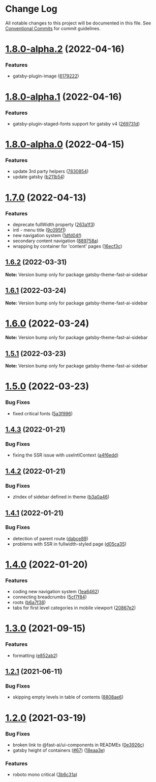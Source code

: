 # Change Log

All notable changes to this project will be documented in this file.
See [Conventional Commits](https://conventionalcommits.org) for commit guidelines.

# [1.8.0-alpha.2](https://github.com/lundegaard/gatsby-theme-fast-ai/compare/v1.8.0-alpha.1...v1.8.0-alpha.2) (2022-04-16)


### Features

* gatsby-plugin-image ([6179222](https://github.com/lundegaard/gatsby-theme-fast-ai/commit/617922219ad0409a7b1fe8f41e85e26d8f60ea35))





# [1.8.0-alpha.1](https://github.com/lundegaard/gatsby-theme-fast-ai/compare/v1.8.0-alpha.0...v1.8.0-alpha.1) (2022-04-16)


### Features

* gatsby-plugin-staged-fonts support for gatsby v4 ([269731d](https://github.com/lundegaard/gatsby-theme-fast-ai/commit/269731d1a577f4ea2a46d3a47e8b2e927dfc02f2))





# [1.8.0-alpha.0](https://github.com/lundegaard/gatsby-theme-fast-ai/compare/v1.7.0...v1.8.0-alpha.0) (2022-04-15)


### Features

* update 3rd party helpers ([7830854](https://github.com/lundegaard/gatsby-theme-fast-ai/commit/7830854085d6b5d1d06624c6192e66fe079d4e29))
* update gatsby ([b211b54](https://github.com/lundegaard/gatsby-theme-fast-ai/commit/b211b54a9429e11ca2318da7ec47b85c84873cad))





# [1.7.0](https://github.com/lundegaard/gatsby-theme-fast-ai/compare/v1.6.2...v1.7.0) (2022-04-13)


### Features

* deprecate fullWidth property ([263a1f3](https://github.com/lundegaard/gatsby-theme-fast-ai/commit/263a1f3704f5d679f9560086dea69bcb83ee53b1))
* intl - menu title ([9c095f1](https://github.com/lundegaard/gatsby-theme-fast-ai/commit/9c095f1fe0380a58ec428b4c889690b9400ae37b))
* new navigation system ([1dfd04f](https://github.com/lundegaard/gatsby-theme-fast-ai/commit/1dfd04fa65f59e5dafa1ad80a358893e1709efa7))
* secondary content navigation ([889758a](https://github.com/lundegaard/gatsby-theme-fast-ai/commit/889758ac6e6ffcb30c265df7597eef2399640835))
* wrapping by container for 'content' pages ([16ecf3c](https://github.com/lundegaard/gatsby-theme-fast-ai/commit/16ecf3c5839d501246ac31458705f2e0f7104500))





## [1.6.2](https://github.com/lundegaard/gatsby-theme-fast-ai/compare/v1.6.1...v1.6.2) (2022-03-31)

**Note:** Version bump only for package gatsby-theme-fast-ai-sidebar





## [1.6.1](https://github.com/lundegaard/gatsby-theme-fast-ai/compare/v1.6.0...v1.6.1) (2022-03-24)

**Note:** Version bump only for package gatsby-theme-fast-ai-sidebar





# [1.6.0](https://github.com/lundegaard/gatsby-theme-fast-ai/compare/v1.5.1...v1.6.0) (2022-03-24)

**Note:** Version bump only for package gatsby-theme-fast-ai-sidebar





## [1.5.1](https://github.com/lundegaard/gatsby-theme-fast-ai/compare/v1.5.0...v1.5.1) (2022-03-23)

**Note:** Version bump only for package gatsby-theme-fast-ai-sidebar





# [1.5.0](https://github.com/lundegaard/gatsby-theme-fast-ai/compare/v1.4.3...v1.5.0) (2022-03-23)


### Bug Fixes

* fixed critical fonts ([5a3f996](https://github.com/lundegaard/gatsby-theme-fast-ai/commit/5a3f9966543be675753d5b8b384948eec44958b5))





## [1.4.3](https://github.com/lundegaard/gatsby-theme-fast-ai/compare/v1.4.2...v1.4.3) (2022-01-21)


### Bug Fixes

* fixing the SSR issue with useIntlContext ([a4f6edd](https://github.com/lundegaard/gatsby-theme-fast-ai/commit/a4f6edd382c48401353417e7dbb888a7bcff0c69))





## [1.4.2](https://github.com/lundegaard/gatsby-theme-fast-ai/compare/v1.4.1...v1.4.2) (2022-01-21)


### Bug Fixes

* zIndex of sidebar defined in theme ([b3a0a46](https://github.com/lundegaard/gatsby-theme-fast-ai/commit/b3a0a46e5706449b9ce89502050d82971596757e))





## [1.4.1](https://github.com/lundegaard/gatsby-theme-fast-ai/compare/v1.4.0...v1.4.1) (2022-01-21)


### Bug Fixes

* detection of parent route ([dabce89](https://github.com/lundegaard/gatsby-theme-fast-ai/commit/dabce896fa06e1e3c85c0e97f94583b3eddfe10b))
* problems with SSR in fullwidth-styled page ([d05ca35](https://github.com/lundegaard/gatsby-theme-fast-ai/commit/d05ca35b747267476536bd8be22b5671cdf1022b))





# [1.4.0](https://github.com/lundegaard/gatsby-theme-fast-ai/compare/v1.3.0...v1.4.0) (2022-01-20)


### Features

* coding new navigation system ([1ea6462](https://github.com/lundegaard/gatsby-theme-fast-ai/commit/1ea6462e4c11d46619c06a3e89201ceafa5a6080))
* connecting breadcrumbs ([5cf7f84](https://github.com/lundegaard/gatsby-theme-fast-ai/commit/5cf7f84ef8a0141a788d867d4232292935d06cc6))
* roots ([b6a7f38](https://github.com/lundegaard/gatsby-theme-fast-ai/commit/b6a7f3891801a927f0787a368303efddd7b0690f))
* tabs for first level categories in mobile viewport ([20867e2](https://github.com/lundegaard/gatsby-theme-fast-ai/commit/20867e20a1ad140e3c8c8c2b5fd6d865e7b92ff2))





# [1.3.0](https://github.com/lundegaard/gatsby-theme-fast-ai/compare/v1.2.1...v1.3.0) (2021-09-15)


### Features

* formatting ([e852ab2](https://github.com/lundegaard/gatsby-theme-fast-ai/commit/e852ab279997452b493bbd0e11953f529e58f370))





## [1.2.1](https://github.com/lundegaard/gatsby-theme-fast-ai/compare/v1.2.0...v1.2.1) (2021-06-11)


### Bug Fixes

* skipping empty levels in table of contents ([8808ae6](https://github.com/lundegaard/gatsby-theme-fast-ai/commit/8808ae6ce64e8aa75e9a60c2d1defcfb2af19794))





# [1.2.0](https://github.com/lundegaard/gatsby-theme-fast-ai/compare/v1.1.1...v1.2.0) (2021-03-19)


### Bug Fixes

* broken link to @fast-ai/ui-components in READMEs ([0e3926c](https://github.com/lundegaard/gatsby-theme-fast-ai/commit/0e3926cac3fc2c558fd219e588f7f0b00aaa5996))
* gatsby height of containers ([#67](https://github.com/lundegaard/gatsby-theme-fast-ai/issues/67)) ([18eaa3e](https://github.com/lundegaard/gatsby-theme-fast-ai/commit/18eaa3efeb419391572c3a1b8b6b097e460bd20c))


### Features

* roboto mono critical ([3b6c31a](https://github.com/lundegaard/gatsby-theme-fast-ai/commit/3b6c31aeeae2d4837a7237e254abf8d14d69f609))
